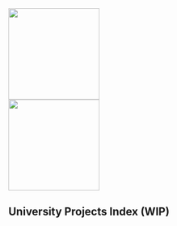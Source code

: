 <div align="center" style="display: flex; flex-direction: column;">
  <img height=180em src="https://github-readme-stats-d2bv.vercel.app/api?username=sirkotal&count_private=true&&hide=contribs&theme=tokyonight&show_icons=true&hide_border=true" />
  <img height=180em src="https://github-readme-stats-d2bv.vercel.app/api/top-langs/?username=sirkotal&langs_count=4&hide=html&theme=tokyonight&show_icons=true&hide_border=true" />
</div>

## University Projects Index (WIP)
